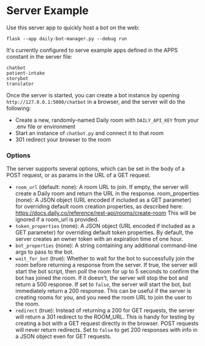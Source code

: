 # Server Example

Use this server app to quickly host a bot on the web:

```
flask --app daily-bot-manager.py --debug run
```

It's currently configured to serve example apps defined in the APPS constant in the server file:

```
chatbot
patient-intake
storybot
translator
```

Once the server is started, you can create a bot instance by opening `http://127.0.0.1:5000/chatbot` in a browser, and the server will do the following:

- Create a new, randomly-named Daily room with `DAILY_API_KEY` from your .env file or environment
- Start an instance of `chatbot.py` and connect it to that room
- 301 redirect your browser to the room

### Options

The server supports several options, which can be set in the body of a POST request, or as params in the URL of a GET request.

- `room_url` (default: none): A room URL to join. If empty, the server will create a Daily room and return the URL in the response.
  room_properties (none): A JSON object (URL encoded if included as a GET parameter) for overriding default room creation properties, as described here: https://docs.daily.co/reference/rest-api/rooms/create-room This will be ignored if a room_url is provided.
- `token_properties` (none): A JSON object (URL encoded if included as a GET parameter) for overriding default token properties. By default, the server creates an owner token with an expiration time of one hour.
- `bot_properties` (none): A string containing any additional command-line args to pass to the bot.
- `wait_for_bot` (true): Whether to wait for the bot to successfully join the room before returning a response from the server. If true, the server will start the bot script, then poll the room for up to 5 seconds to confirm the bot has joined the room. If it doesn't, the server will stop the bot and return a 500 response. If set to `false`, the server will start the bot, but immediately return a 200 response. This can be useful if the server is creating rooms for you, and you need the room URL to join the user to the room.
- `redirect` (true): Instead of returning a 200 for GET requests, the server will return a 301 redirect to the ROOM_URL. This is handy for testing by creating a bot with a GET request directly in the browser. POST requests will never return redirects. Set to `false` to get 200 responses with info in a JSON object even for GET requests.
